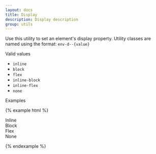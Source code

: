 ```yaml
---
layout: docs
title: Display
description: Display description
group: utils
---
```


Use this utility to set an element's display property. Utility classes are named using the format: `env-d--{value}`

Valid values 
* `inline`
* `block`
* `flex`
* `inline-block`
* `inline-flex`
* `none`

Examples

{% example html %}

<div class="example-display">
   <div class="env-p-around--x-small env-d--inline">Inline</div>
   <div class="env-p-around--x-small env-d--block">Block</div>
   <div class="env-p-around--x-small env-d--flex">Flex</div>
   <div class="env-p-around--x-small env-d--none">None</div>
</div>

{% endexample %}

